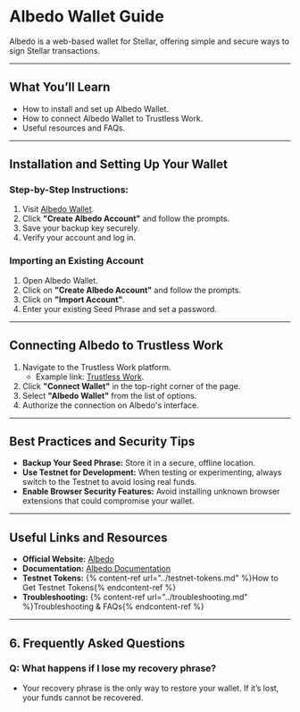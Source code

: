 # Albedo Wallet Guide

Albedo is a web-based wallet for Stellar, offering simple and secure ways to sign Stellar transactions.

---

## **What You’ll Learn**
- How to install and set up Albedo Wallet.
- How to connect Albedo Wallet to Trustless Work.
- Useful resources and FAQs.

---

## **Installation and Setting Up Your Wallet**

### **Step-by-Step Instructions:**
1. Visit [Albedo Wallet](https://albedo.link/).
2. Click **"Create Albedo Account"** and follow the prompts.
3. Save your backup key securely.
4. Verify your account and log in.

### **Importing an Existing Account**
1. Open Albedo Wallet.
2. Click on **"Create Albedo Account"** and follow the prompts.
3. Click on **"Import Account"**. 
4. Enter your existing Seed Phrase and set a password.

---

## **Connecting Albedo to Trustless Work**

1. Navigate to the Trustless Work platform.
   - Example link: [Trustless Work](https://dapp.trustlesswork.com/).
2. Click **"Connect Wallet"** in the top-right corner of the page.
3. Select **"Albedo Wallet"** from the list of options.
4. Authorize the connection on Albedo's interface.

---

## **Best Practices and Security Tips**

- **Backup Your Seed Phrase:** Store it in a secure, offline location.
- **Use Testnet for Development:** When testing or experimenting, always switch to the Testnet to avoid losing real funds.
- **Enable Browser Security Features:** Avoid installing unknown browser extensions that could compromise your wallet.

---

## **Useful Links and Resources**

- **Official Website:** [Albedo](https://albedo.link/)
- **Documentation:** [Albedo Documentation](https://albedo.link/docs)
- **Testnet Tokens:** {% content-ref url="../testnet-tokens.md" %}How to Get Testnet Tokens{% endcontent-ref %}
- **Troubleshooting:** {% content-ref url="../troubleshooting.md" %}Troubleshooting & FAQs{% endcontent-ref %}

---

## **6. Frequently Asked Questions**

### **Q: What happens if I lose my recovery phrase?**
- Your recovery phrase is the only way to restore your wallet. If it’s lost, your funds cannot be recovered.
